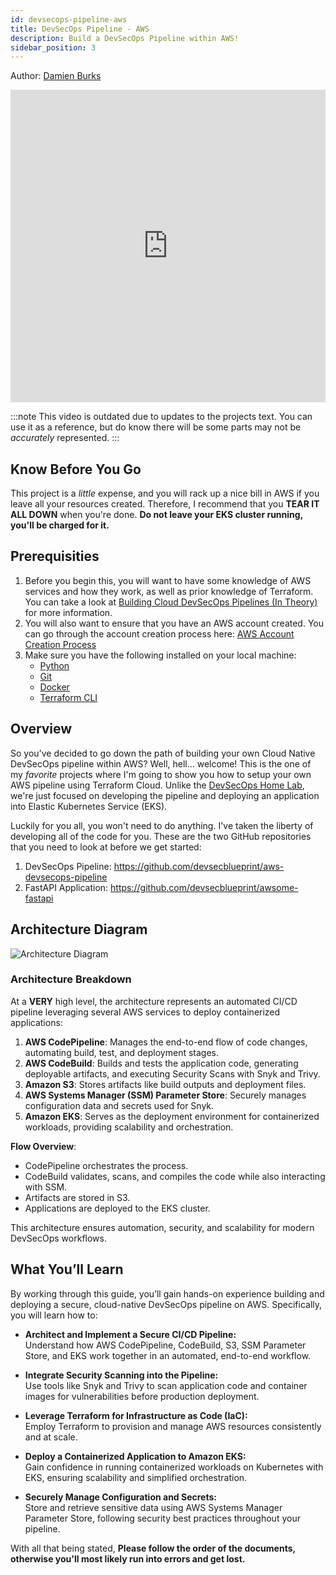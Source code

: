 ```yaml
---
id: devsecops-pipeline-aws
title: DevSecOps Pipeline - AWS
description: Build a DevSecOps Pipeline within AWS!
sidebar_position: 3
---
```


Author: [Damien Burks]

<iframe
  width="100%"
  height="500"
  src="https://www.youtube.com/embed/otleFroshZU?si=otleFroshZU"
  frameborder="0"
  allow="accelerometer; autoplay; encrypted-media; gyroscope; picture-in-picture"
  allowfullscreen
></iframe>

:::note
This video is outdated due to updates to the projects text. You can use it as a reference, but do know there will be some parts may not be _accurately_ represented.
:::

## Know Before You Go

This project is a _little_ expense, and you will rack up a nice bill in AWS if you leave all your resources created. Therefore, I recommend that you **TEAR IT ALL DOWN** when you're done. **Do not leave your EKS cluster running, you'll be charged for it.**

## Prerequisities

1. Before you begin this, you will want to have some knowledge of AWS services and how they work, as well as prior knowledge of Terraform. You can take a look at [Building Cloud DevSecOps Pipelines (In Theory)](../../blueprint/implementing-cloud-devsecops.md#other-infrastructure-as-code-iac-languages) for more information.
1. You will also want to ensure that you have an AWS account created. You can go through the account creation process here: [AWS Account Creation Process](https://aws.amazon.com/resources/create-account/)
1. Make sure you have the following installed on your local machine:
   - [Python](https://www.python.org/downloads/)
   - [Git](https://git-scm.com/downloads)
   - [Docker](https://docs.docker.com/engine/install/)
   - [Terraform CLI](https://developer.hashicorp.com/terraform/install)

## Overview

So you've decided to go down the path of building your own Cloud Native DevSecOps pipeline within AWS? Well, hell... welcome! This is the one of my _favorite_ projects where I'm going to show you how to setup your own AWS pipeline using Terraform Cloud. Unlike the [DevSecOps Home Lab](../devsecops-home-lab/index.md), we're just focused on developing the pipeline and deploying an application into Elastic Kubernetes Service (EKS).

Luckily for you all, you won't need to do anything. I've taken the liberty of developing all of the code for you. These are the two GitHub repositories that you need to look at before we get started:

1. DevSecOps Pipeline: https://github.com/devsecblueprint/aws-devsecops-pipeline
1. FastAPI Application: https://github.com/devsecblueprint/awsome-fastapi

## Architecture Diagram

![Architecture Diagram](/img/projects/devsecops-pipeline-aws/architecture.drawio.svg)

### Architecture Breakdown

At a **VERY** high level, the architecture represents an automated CI/CD pipeline leveraging several AWS services to deploy containerized applications:

1. **AWS CodePipeline**: Manages the end-to-end flow of code changes, automating build, test, and deployment stages.
2. **AWS CodeBuild**: Builds and tests the application code, generating deployable artifacts, and executing Security Scans with Snyk and Trivy.
3. **Amazon S3**: Stores artifacts like build outputs and deployment files.
4. **AWS Systems Manager (SSM) Parameter Store**: Securely manages configuration data and secrets used for Snyk.
5. **Amazon EKS**: Serves as the deployment environment for containerized workloads, providing scalability and orchestration.

**Flow Overview**:

- CodePipeline orchestrates the process.
- CodeBuild validates, scans, and compiles the code while also interacting with SSM.
- Artifacts are stored in S3.
- Applications are deployed to the EKS cluster.

This architecture ensures automation, security, and scalability for modern DevSecOps workflows.

## What You’ll Learn

By working through this guide, you’ll gain hands-on experience building and deploying a secure, cloud-native DevSecOps pipeline on AWS. Specifically, you will learn how to:

- **Architect and Implement a Secure CI/CD Pipeline:**  
  Understand how AWS CodePipeline, CodeBuild, S3, SSM Parameter Store, and EKS work together in an automated, end-to-end workflow.

- **Integrate Security Scanning into the Pipeline:**  
  Use tools like Snyk and Trivy to scan application code and container images for vulnerabilities before production deployment.

- **Leverage Terraform for Infrastructure as Code (IaC):**  
  Employ Terraform to provision and manage AWS resources consistently and at scale.

- **Deploy a Containerized Application to Amazon EKS:**  
  Gain confidence in running containerized workloads on Kubernetes with EKS, ensuring scalability and simplified orchestration.

- **Securely Manage Configuration and Secrets:**  
  Store and retrieve sensitive data using AWS Systems Manager Parameter Store, following security best practices throughout your pipeline.

With all that being stated, **Please follow the order of the documents, otherwise you'll most likely run into errors and get lost.**

[Damien Burks]: https://www.youtube.com/@damienjburks
